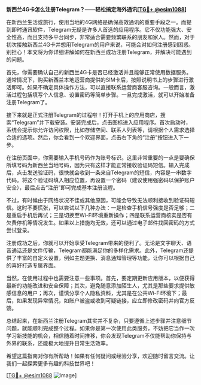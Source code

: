 **新西兰4G卡怎么注册Telegram？——轻松搞定海外通讯[[TG💪+ @esim1088](https://t.me/s/esim1088)]**

在新西兰生活或旅行，使用当地的4G网络是确保高效通讯的重要手段之一。而提到即时通讯软件，Telegram无疑是许多人首选的应用程序。它不仅功能强大、安全性高，而且支持多平台同步，非常适合需要频繁联系的朋友和家人。然而，对于初次接触新西兰4G卡并想用Telegram的用户来说，可能会对如何注册感到困惑。别担心！本文将为你详细讲解如何在新西兰成功注册Telegram，并解决可能遇到的问题。

首先，你需要确认自己的新西兰4G卡是否已经激活并且能够正常使用数据服务。通常情况下，购买新西兰本地运营商提供的SIM卡后，按照说明书上的步骤进行激活即可。如果不确定具体操作方法，可以直接联系运营商客服咨询。一般而言，激活过程包括填写个人信息、设置密码等简单步骤。一旦完成激活，就可以开始准备注册Telegram了。

接下来就是正式注册Telegram的过程啦！打开手机上的应用商店，搜索“Telegram”并下载安装。安装完成后，点击图标进入应用程序。首次启动时，系统会提示你允许访问权限，比如存储空间、联系人列表等，请根据个人需求选择合适的选项。然后，你会看到一个欢迎界面，点击右下角的“注册”按钮进入下一步。

在注册页面中，你需要输入手机号码作为账号标识。这里非常重要的一点是要确保所填号码为新西兰当地号码，因为只有这样才能正常接收验证码短信。输入完成后，点击发送验证码，很快就会收到一条来自Telegram的短信，内容是一串数字代码。将这个验证码填入相应位置，再设置一个密码（建议使用强密码以保护账户安全），最后点击“注册”即可完成基本注册流程。

不过，有时候由于网络状况不佳或其他原因，可能会导致无法顺利接收到验证码短信。这时不要慌张，可以尝试以下几种办法：一是检查手机信号强度是否足够；二是重启手机后再试；三是切换至Wi-Fi环境重新操作；四是联系运营商核实是否有欠费停机等情况发生。如果以上措施均无效，还可以通过电子邮件找回密码的方式尝试登录。

注册成功之后，你就可以开始享受Telegram带来的便利了。无论是文字聊天、语音通话还是文件传输，Telegram都能满足你的多样化需求。此外，Telegram还提供了丰富的自定义设置，例如主题更换、消息通知管理等功能，让你可以根据自己的喜好打造专属界面。

当然，在使用过程中也需要注意一些事项。首先，要定期更新应用版本，以便获得最新的功能改进和安全保障；其次，避免随意添加陌生人，尤其是那些要求提供敏感信息的用户；再次，谨慎分享个人隐私资料，尤其是在公共Wi-Fi环境下；最后，如果发现异常情况，如账户被盗或收到可疑链接，应立即修改密码并向官方反馈。

总结起来，在新西兰注册Telegram其实并不复杂，只要遵循上述步骤并注意细节问题，就能顺利完成整个过程。如果你是第一次使用此类服务，不妨把它当作一次学习新技能的机会，相信随着时间推移，你会发现Telegram不仅能帮助你保持与外界的联系，还能极大地提升日常生活效率。

希望这篇指南对你有所帮助！如果有任何疑问或经验分享，欢迎随时留言交流。让我们一起探索更多有趣的科技世界吧！

[[TG💪+ @esim1088](https://t.me/s/esim1088) ![Image](https://i.postimg.cc/4NQfJmqS/Snipaste-2025-05-13-00-14-12.png)]